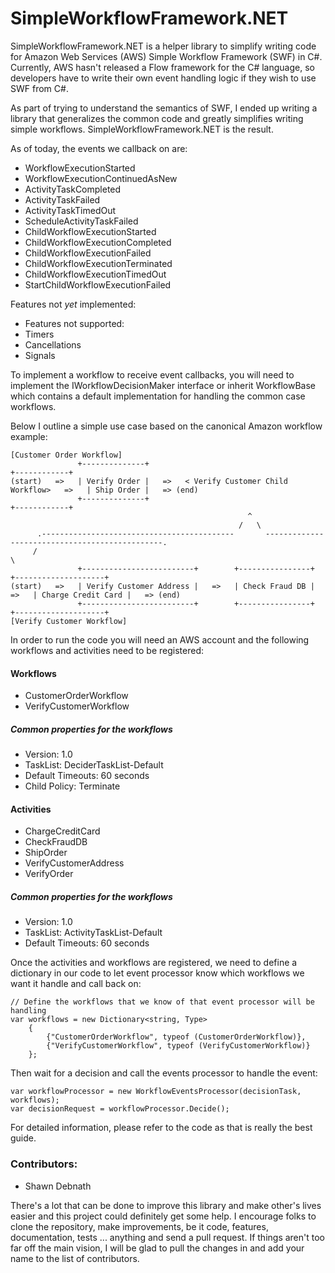 SimpleWorkflowFramework.NET
===========================

SimpleWorkflowFramework.NET is a helper library to simplify writing code for Amazon Web Services (AWS) Simple Workflow
Framework (SWF) in C#. Currently, AWS hasn't released a Flow framework for the C# language, so developers have to 
write their own event handling logic if they wish to use SWF from C#. 

As part of trying to understand the semantics of SWF, I ended up writing a library that generalizes the common code
and greatly simplifies writing simple workflows. SimpleWorkflowFramework.NET is the result.

As of today, the events we callback on are:

*   WorkflowExecutionStarted
*   WorkflowExecutionContinuedAsNew
*   ActivityTaskCompleted
*   ActivityTaskFailed
*   ActivityTaskTimedOut
*   ScheduleActivityTaskFailed
*   ChildWorkflowExecutionStarted
*   ChildWorkflowExecutionCompleted
*   ChildWorkflowExecutionFailed
*   ChildWorkflowExecutionTerminated
*   ChildWorkflowExecutionTimedOut
*   StartChildWorkflowExecutionFailed

Features not _yet_ implemented:

*   Features not supported:
*   Timers
*   Cancellations
*   Signals

To implement a workflow to receive event callbacks, you will need to implement the IWorkflowDecisionMaker interface
or inherit WorkflowBase which contains a default implementation for handling the common case workflows.  

Below I outline a simple use case based on the canonical Amazon workflow example:


    [Customer Order Workflow]                                                                                     
                   +--------------+                                                 +------------+          		 
    (start)   =>   | Verify Order |   =>   < Verify Customer Child Workflow>   =>   | Ship Order |   => (end)	 
                   +--------------+                                                 +------------+				 
    			                                         ^															 
    												   /   \														 
          .-------------------------------------------       -----------------------------------------------.	 
         /                                                                                                   \	 
                   +-------------------------+        +----------------+        +--------------------+          	 
    (start)   =>   | Verify Customer Address |   =>   | Check Fraud DB |   =>   | Charge Credit Card |   => (end) 
                   +-------------------------+        +----------------+        +--------------------+			 
    [Verify Customer Workflow]                                                                                    



In order to run the code you will need an AWS account and the following workflows and activities need to be registered:

#### Workflows
*   CustomerOrderWorkflow
*   VerifyCustomerWorkflow

##### Common properties for the workflows
*   Version: 1.0
*   TaskList: DeciderTaskList-Default
*   Default Timeouts: 60 seconds
*   Child Policy: Terminate

#### Activities
*   ChargeCreditCard
*   CheckFraudDB
*   ShipOrder
*   VerifyCustomerAddress
*   VerifyOrder

##### Common properties for the workflows
*   Version: 1.0
*   TaskList: ActivityTaskList-Default
*   Default Timeouts: 60 seconds

Once the activities and workflows are registered, we need to define a dictionary in our code to let event processor
know which workflows we want it handle and call back on:

    // Define the workflows that we know of that event processor will be handling
    var workflows = new Dictionary<string, Type>
        {
            {"CustomerOrderWorkflow", typeof (CustomerOrderWorkflow)},
            {"VerifyCustomerWorkflow", typeof (VerifyCustomerWorkflow)}
        };

Then wait for a decision and call the events processor to handle the event:

    var workflowProcessor = new WorkflowEventsProcessor(decisionTask, workflows);
    var decisionRequest = workflowProcessor.Decide();
	
For detailed information, please refer to the code as that is really the best guide. 


### Contributors:
*   Shawn Debnath

There's a lot that can be done to improve this library and make other's lives easier and this project could definitely
get some help. I encourage folks to clone the repository, make improvements, be it code, features, documentation, 
tests ... anything and send a pull request. If things aren't too far off the main vision, I will be glad to pull the 
changes in and add your name to the list of contributors.
 
